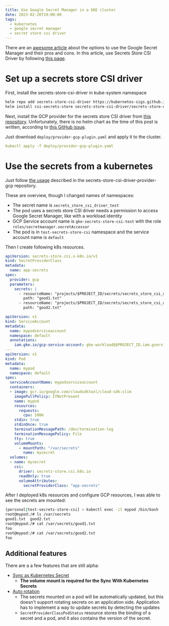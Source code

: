 ```yaml
---
title: Use Google Secret Manager in a GKE cluster
date: 2023-02-26T19:00:00
tags:
  - kubernetes
  - google secret manager
  - secret store csi driver
---
```


There are an [awesome article](https://medium.com/google-cloud/consuming-google-secret-manager-secrets-in-gke-911523207a79) about the options to use the Google Secret Manager and their pros and cons.
In this article, use Secrets Store CSI Driver by following [this page](https://secrets-store-csi-driver.sigs.k8s.io/getting-started/installation.html).

# Set up a secrets store CSI driver

First, install the secrets-store-csi-driver in kube-system namespace

```bash
helm repo add secrets-store-csi-driver https://kubernetes-sigs.github.io/secrets-store-csi-driver/charts
helm install csi-secrets-store secrets-store-csi-driver/secrets-store-csi-driver --namespace kube-system
```

Next, install the GCP provider for the secrets store CSI driver from [this repository](https://github.com/GoogleCloudPlatform/secrets-store-csi-driver-provider-gcp).
Unfortunately, there is no helm chart as the time of this post is written, according to [this GitHub issue](https://github.com/GoogleCloudPlatform/secrets-store-csi-driver-provider-gcp/issues/131).

Just download `deploy/provider-gcp-plugin.yaml` and apply it to the cluster.

```yml
kubectl apply -f deploy/provider-gcp-plugin.yaml
```

# Use the secrets from a kubernetes

Just follow [the usage](https://github.com/GoogleCloudPlatform/secrets-store-csi-driver-provider-gcp#usage) described in the secrets-store-csi-driver-provider-gcp repository.

These are overview, though I changed names of namespaces:

* The secret name is `secrets_store_csi_driver_test`
* The pod uses a secrets store CSI driver needs a permission to access Google Secret Manager, like with a workload identity
* GCP Service account name is `gke-secrets-store-csi-test` with the role `roles/secretmanager.secretAccessor`
* The pod is in `test-secrets-store-csi` namespace and the service account name is `default`

Then I create following k8s resources.

```yml
apiVersion: secrets-store.csi.x-k8s.io/v1
kind: SecretProviderClass
metadata:
  name: app-secrets
spec:
  provider: gcp
  parameters:
    secrets: |
      - resourceName: "projects/$PROJECT_ID/secrets/secrets_store_csi_driver_test/versions/latest"
        path: "good1.txt"
      - resourceName: "projects/$PROJECT_ID/secrets/secrets_store_csi_driver_test/versions/latest"
        path: "good2.txt"
```

```yml
apiVersion: v1
kind: ServiceAccount
metadata:
  name: mypodserviceaccount
  namespace: default
  annotations:
    iam.gke.io/gcp-service-account: gke-workload@$PROJECT_ID.iam.gserviceaccount.com
---
apiVersion: v1
kind: Pod
metadata:
  name: mypod
  namespace: default
spec:
  serviceAccountName: mypodserviceaccount
  containers:
  - image: gcr.io/google.com/cloudsdktool/cloud-sdk:slim
    imagePullPolicy: IfNotPresent
    name: mypod
    resources:
      requests:
        cpu: 100m
    stdin: true
    stdinOnce: true
    terminationMessagePath: /dev/termination-log
    terminationMessagePolicy: File
    tty: true
    volumeMounts:
      - mountPath: "/var/secrets"
        name: mysecret
  volumes:
  - name: mysecret
    csi:
      driver: secrets-store.csi.k8s.io
      readOnly: true
      volumeAttributes:
        secretProviderClass: "app-secrets"
```

After I deployed k8s resources and configure GCP resources, I was able to see the secrets are mounted:

```bash
[personal|test-secrets-store-csi] > kubectl exec -it mypod /bin/bash
root@mypod:/# ls /var/secrets
good1.txt  good2.txt
root@mypod:/# cat /var/secrets/good1.txt
foo
root@mypod:/# cat /var/secrets/good2.txt
foo
```


## Additional features

There are a a few features that are still alpha:

* [Sync as Kubernetes Secret](https://secrets-store-csi-driver.sigs.k8s.io/topics/sync-as-kubernetes-secret.html)
    * **The volume mount is required for the Sync With Kubernetes Secrets**
* [Auto rotation](https://secrets-store-csi-driver.sigs.k8s.io/topics/secret-auto-rotation.html)
    * The secrets mounted on a pod will be automatically updated, but this doesn't support rotating secrets on an application side. Application has to implement a way to update secrets by detecting the updates
    * `SecretProviderClassPodStatus` resource stores the binding of a secret and a pod, and it also contains the version of the secret.


